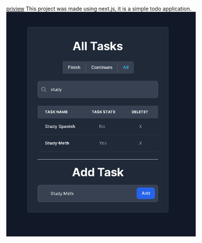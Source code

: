 [priview](https://6538049a57a1ac000840c14d--clinquant-rabanadas-7af737.netlify.app/)
This project was made using next.js, it is a simple todo application.
![Sample photo](22102023.png)
